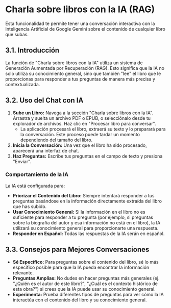 # Charla sobre libros con la IA (RAG)

Esta funcionalidad te permite tener una conversación interactiva con la Inteligencia Artificial de Google Gemini sobre el contenido de cualquier libro que subas.

## 3.1. Introducción

La función de "Charla sobre libros con la IA" utiliza un sistema de Generación Aumentada por Recuperación (RAG). Esto significa que la IA no solo utiliza su conocimiento general, sino que también "lee" el libro que le proporcionas para responder a tus preguntas de manera más precisa y contextualizada.

## 3.2. Uso del Chat con IA

1.  **Sube un Libro:** Navega a la sección "Charla sobre libros con la IA". Arrastra y suelta un archivo PDF o EPUB, o selecciónalo desde tu explorador de archivos. Haz clic en "Procesar libro para conversar".
    *   La aplicación procesará el libro, extraerá su texto y lo preparará para la conversación. Este proceso puede tardar un momento dependiendo del tamaño del libro.
2.  **Inicia la Conversación:** Una vez que el libro ha sido procesado, aparecerá una interfaz de chat.
3.  **Haz Preguntas:** Escribe tus preguntas en el campo de texto y presiona "Enviar".

### Comportamiento de la IA

La IA está configurada para:

*   **Priorizar el Contenido del Libro:** Siempre intentará responder a tus preguntas basándose en la información directamente extraída del libro que has subido.
*   **Usar Conocimiento General:** Si la información en el libro no es suficiente para responder a tu pregunta (por ejemplo, si preguntas sobre la biografía del autor y esa información no está en el libro), la IA utilizará su conocimiento general para proporcionarte una respuesta.
*   **Responder en Español:** Todas las respuestas de la IA serán en español.

## 3.3. Consejos para Mejores Conversaciones

*   **Sé Específico:** Para preguntas sobre el contenido del libro, sé lo más específico posible para que la IA pueda encontrar la información relevante.
*   **Preguntas Amplias:** No dudes en hacer preguntas más generales (ej. "¿Quién es el autor de este libro?", "¿Cuál es el contexto histórico de esta obra?") si crees que la IA puede usar su conocimiento general.
*   **Experimenta:** Prueba diferentes tipos de preguntas para ver cómo la IA interactúa con el contenido del libro y su conocimiento general.
